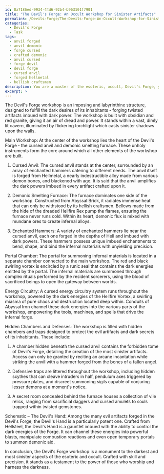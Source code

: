 ```yaml
---
id: 8a7186ed-9934-44d6-92b4-b963101f7901
title: "The Devil's Forge: An Occult Workshop for Sinister Artifacts"
permalink: /Devils-Forge/The-Devils-Forge-An-Occult-Workshop-for-Sinister-Artifacts/
categories:
  - Devil's Forge
  - Task
tags:
  - anvil forged
  - anvil demonic
  - forge cursed
  - crafted demonic
  - anvil cursed
  - forge devil
  - devil forge
  - cursed anvil
  - forged hellmetal
  - hellish craftsmen
description: You are a master of the esoteric, occult, Devil's Forge, you complete tasks to the absolute best of your ability, no matter if you think you were not trained to do the task specifically, you will attempt to do it anyways, since you have performed the tasks you are given with great mastery, accuracy, and deep understanding of what is requested. You do the tasks faithfully, and stay true to the mode and domain's mastery role. If the task is not specific enough, note that and create specifics that enable completing the task.
excerpt: >
---
```

  The Devil's Forge workshop is an imposing and labyrinthine structure, designed to fulfill the dark desires of its inhabitants - forging twisted artifacts imbued with dark power. The workshop is built with obsidian and red granite, giving it an air of dread and power. It stands within a vast, dimly lit cavern, illuminated by flickering torchlight which casts sinister shadows upon the walls.
  
  Main Workshop:
  At the center of the workshop lies the heart of the Devil's Forge - the cursed anvil and demonic smelting furnace. These unholy instruments form the core around which all other elements of the workshop are built.
  
  1. Cursed Anvil: The cursed anvil stands at the center, surrounded by an array of enchanted hammers catering to different needs. The anvil itself is forged from Hellmetal, a nearly indestructible alloy made from various demon bones, and blackened with age. It is said that the anvil amplifies the dark powers imbued in every artifact crafted upon it.
  
  2. Demonic Smelting Furnace: The furnace dominates one side of the workshop. Constructed from Abyssal Brick, it radiates immense heat that can only be withstood by its hellish craftsmen. Bellows made from the hide of the dreaded Hellfire Rex pump the flames, ensuring the furnace never runs cold. Within its heart, demonic flux is mixed with mundane ores to create infernal alloys.
  
  3. Enchanted Hammers: A variety of enchanted hammers lie near the cursed anvil, each one forged in the depths of Hell and imbued with dark powers. These hammers possess unique imbued enchantments to bend, shape, and bind the infernal materials with unyielding precision.
  
  Portal Chamber:
  The portal for summoning infernal materials is located in a separate chamber connected to the main workshop. The red and black swirling vortex is encircled by a runic seal that contains the dark energies emitted by the portal. The infernal materials are summoned through complex rituals performed by the resident sorcerers, using the blood of sacrificed beings to open the gateway between worlds.
  
  Energy Circuitry:
  A cursed energy circuitry system runs throughout the workshop, powered by the dark energies of the Hellfire Vortex, a swirling miasma of pure chaos and destruction located deep within. Conduits of Abyssal Iron channel these dark energies into the various parts of the workshop, empowering the tools, machines, and spells that drive the infernal forge.
  
  Hidden Chambers and Defenses:
  The workshop is filled with hidden chambers and traps designed to protect the evil artifacts and dark secrets of its inhabitants. These include:
  
  1. A chamber hidden beneath the cursed anvil contains the forbidden tome of Devil's Forge, detailing the creation of the most sinister artifacts. Access can only be granted by reciting an arcane incantation while striking the anvil with a hammer forged from the bones of a fallen angel.
  
  2. Defensive traps are littered throughout the workshop, including hidden scythes that can cleave intruders in half, pendulum axes triggered by pressure plates, and discreet summoning sigils capable of conjuring lesser demons at a moment's notice.
  
  3. A secret room concealed behind the furnace houses a collection of vile relics, ranging from sacrificial daggers and cursed amulets to souls trapped within twisted gemstones.
  
  Schematic – The Devil's Hand:
  Among the many evil artifacts forged in the Devil's Forge, the Devil's Hand is a particularly potent one. Crafted from Hellsteel, the Devil's Hand is a gauntlet imbued with the ability to control the dark energies of the Forge. It can channel these energies into powerful blasts, manipulate combustion reactions and even open temporary portals to summon demonic aid.
  
  In conclusion, the Devil's Forge workshop is a monument to the darkest and most sinister aspects of the esoteric and occult. Crafted with skill and precision, it stands as a testament to the power of those who worship and harness the darkness.

